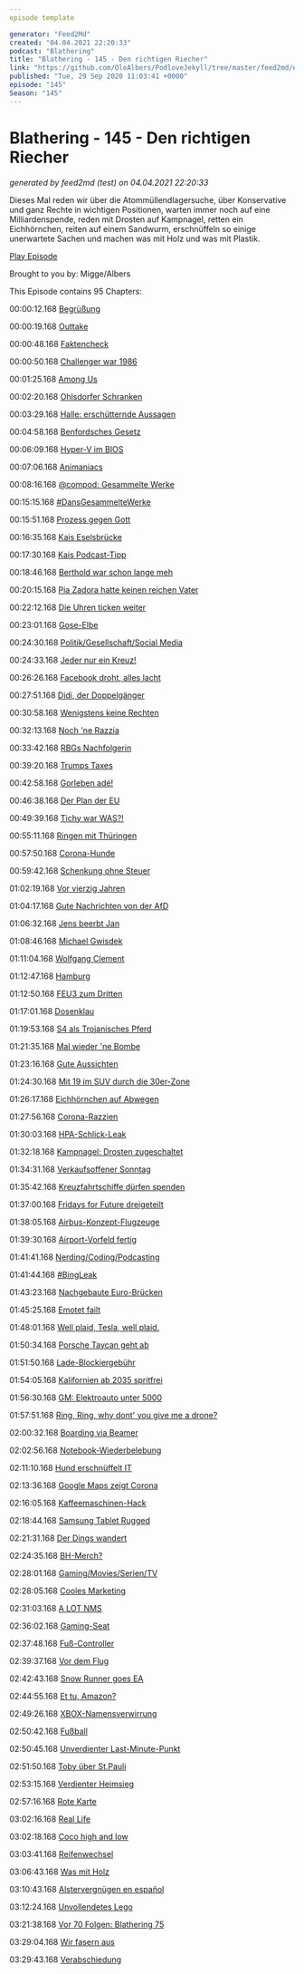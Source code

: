 ```yaml
---
episode template

generator: "Feed2Md"
created: "04.04.2021 22:20:33"
podcast: "Blathering"
title: "Blathering - 145 - Den richtigen Riecher"
link: "https://github.com/OleAlbers/PodloveJekyll/tree/master/feed2md/example/export/seasons/5/2020/9/Blathering___145___Den_richtigen_Riecher.md"
published: "Tue, 29 Sep 2020 11:03:41 +0000"
episode: "145"
Season: "145"
---
```


# Blathering - 145 - Den richtigen Riecher
_generated by feed2md (test) on 04.04.2021 22:20:33_

Dieses Mal reden wir über die Atommüllendlagersuche, über Konservative und ganz Rechte in wichtigen Positionen, warten immer noch auf eine Milliardenspende, reden mit Drosten auf Kampnagel, retten ein Eichhörnchen, reiten auf einem Sandwurm, erschnüffeln so einige unerwartete Sachen und machen was mit Holz und was mit Plastik.

[Play Episode](https://www.blathering.de/podlove/file/1346/s/feed/c/mp3/blathering_145.mp3)

Brought to you by: Migge/Albers

This Episode contains 95 Chapters:


00:00:12.168 [Begrüßung]()

00:00:19.168 [Outtake](https://twitter.com/blathering_pod/status/1308293455609643009)

00:00:48.168 [Faktencheck]()

00:00:50.168 [Challenger war 1986](https://de.wikipedia.org/wiki/STS-51-L)

00:01:25.168 [Among Us](https://www.golem.de/news/innersloth-among-us-wird-ausgebaut-und-teil-2-ist-abgesagt-2009-151087.html)

00:02:20.168 [Ohlsdorfer Schranken](https://twitter.com/stammtischphilo/status/1308832124972216321)

00:03:29.168 [Halle: erschütternde Aussagen](https://threadreaderapp.com/thread/1308674212744359937.html)

00:04:58.168 [Benfordsches Gesetz](https://de.wikipedia.org/wiki/Benfordsches_Gesetz)

00:06:09.168 [Hyper-V im BIOS](https://techcommunity.microsoft.com/t5/itops-talk-blog/step-by-step-enabling-hyper-v-for-use-on-windows-10/ba-p/267945)

00:07:06.168 [Animaniacs](https://de.wikipedia.org/wiki/Animaniacs)

00:08:16.168 [@compod: Gesammelte Werke](https://twitter.com/search?q=(from%3Acompod)%20(%40blathering_pod)%20until%3A2020-09-29%20since%3A2020-09-21&src=typed_query&f=live)

00:15:15.168 [#DansGesammelteWerke](https://twitter.com/search?q=(from%3Aevildanwallace)%20(%40blathering_pod)%20until%3A2020-09-29%20since%3A2020-09-21&src=typed_query&f=live)

00:15:51.168 [Prozess gegen Gott](https://bnn.de/nachrichten/politik/prozess-gegen-bundestags-hacker-beginnt-der-angriff-aus-dem-kinderzimmer-und-seine-folgen)

00:16:35.168 [Kais Eselsbrücke](https://pluspora.com/posts/438ec380ded9013861ab101b0e91c357#169038f0e1210138e855005056264835)

00:17:30.168 [Kais Podcast-Tipp](https://podcast.hpi.de/?name=2020-09-16_20hpi_folge_35_meinelbizer.mp3)

00:18:46.168 [Berthold war schon lange meh](https://twitter.com/marteimer/status/1309383011675394048)

00:20:15.168 [Pia Zadora hatte keinen reichen Vater](https://de.wikipedia.org/wiki/Pia_Zadora)

00:22:12.168 [Die Uhren ticken weiter](https://www.heise.de/news/US-Richter-stoppt-TikTok-Verbot-4913620.html)

00:23:01.168 [Gose-Elbe](https://de.wikipedia.org/wiki/Gose_Elbe)

00:24:30.168 [Politik/Gesellschaft/Social Media]()

00:24:33.168 [Jeder nur ein Kreuz!](https://www.tagesschau.de/inland/verdienstkreuz-drosten-101.html)

00:26:26.168 [Facebook droht, alles lacht](https://futurezone.at/netzpolitik/facebook-droht-mit-rueckzug-aus-europa/401039810)

00:27:51.168 [Didi, der Doppelgänger](https://twitter.com/tmigge/status/1308377417527037955)

00:30:58.168 [Wenigstens keine Rechten](https://www.spiegel.de/panorama/justiz/muenchen-grossangelegte-drogenrazzia-gegen-mehr-als-20-polizisten-a-30e1f772-e632-416d-97d9-8622ab1dcfc8)

00:32:13.168 [Noch 'ne Razzia](https://taz.de/Razzien-in-der-Fleischindustrie/!5711823/)

00:33:42.168 [RBGs Nachfolgerin](https://www.dailyposter.com/p/likely-trump-scotus-pick-worked-to)

00:39:20.168 [Trumps Taxes](https://taz.de/Steuerzahlungen-des-US-Praesidenten/!5716881/)

00:42:58.168 [Gorleben adé!](https://taz.de/Zwischenbericht-fuer-Atomendlager/!5716898/)

00:46:38.168 [Der Plan der EU](https://taz.de/Von-der-Leyen-legt-Migrationspakt-vor/!5711756/)

00:49:39.168 [Tichy war WAS?!](https://www.spiegel.de/wirtschaft/roland-tichy-gibt-leitung-der-ludwig-erhard-stiftung-auf-a-84ae58e4-3cc4-4e1f-911d-9bc4dfad2274)

00:55:11.168 [Ringen mit Thüringen](https://www.spiegel.de/politik/deutschland/afd-stadtratsvorsitzender-in-gera-und-keiner-will-s-gewesen-sein-a-126bb507-d6c4-4822-bab3-8ebc68d9941a)

00:57:50.168 [Corona-Hunde](https://www.n-tv.de/panorama/Corona-Hunde-sind-in-Helsinki-im-Einsatz-article22057281.html)

00:59:42.168 [Schenkung ohne Steuer](https://threadreaderapp.com/thread/1309534701946908674.html)

01:02:19.168 [Vor vierzig Jahren](https://www.deutschlandfunknova.de/beitrag/rechtsterrorismus-1980-anschlag-auf-das-muenchner-oktoberfest)

01:04:17.168 [Gute Nachrichten von der AfD](https://taz.de/Die-AfD-zerlegt-sich/!5714788/)

01:06:32.168 [Jens beerbt Jan](https://www.tagesschau.de/inland/jan-hofer-101.html)

01:08:46.168 [Michael Gwisdek](https://de.wikipedia.org/wiki/Michael_Gwisdek)

01:11:04.168 [Wolfgang Clement](https://de.wikipedia.org/wiki/Wolfgang_Clement)

01:12:47.168 [Hamburg]()

01:12:50.168 [FEU3 zum Dritten](https://www.ndr.de/nachrichten/hamburg/Mehrere-Bootshallen-brennen-in-Winterhude-nieder,feuer4900.html)

01:17:01.168 [Dosenklau](https://twitter.com/carobeese/status/1308163837502291969)

01:19:53.168 [S4 als Trojanisches Pferd](https://www.ndr.de/fernsehen/sendungen/hamburg_journal/Bahntrasse-Reaktionen-zur-drohenden-Enteignung,hamj100398.html)

01:21:35.168 [Mal wieder 'ne Bombe](https://www.ndr.de/nachrichten/hamburg/Blindgaenger-entschaerft-A7-wieder-freigegeben,blindgaenger350.html)

01:23:16.168 [Gute Aussichten](https://www.planetarium-hamburg.de/de/ueber-uns/planetarium-hamburg/aussichtsplattform)

01:24:30.168 [Mit 19 im SUV durch die 30er-Zone](https://www.ndr.de/nachrichten/hamburg/Altona-Frau-nach-Unfall-schwer-verletzt,unfall15116.html)

01:26:17.168 [Eichhörnchen auf Abwegen](https://www.ndr.de/nachrichten/hamburg/Feuerwehr-befreit-Eichhoernchen,hamj100486.html)

01:27:56.168 [Corona-Razzien](https://www.ndr.de/nachrichten/hamburg/coronavirus/Corona-Auflagen-Bars-muessen-nach-Razzia-schliessen,coronarazzia100.html)

01:30:03.168 [HPA-Schlick-Leak](https://www.ndr.de/fernsehen/sendungen/hamburg_journal/Elbvertiefung-Schlick-koennte-Fahrrinne-verflachen,hamj100454.html)

01:32:18.168 [Kampnagel: Drosten zugeschaltet](https://www.ndr.de/fernsehen/sendungen/hamburg_journal/Speed-Dating-mit-Christian-Drosten-auf-Kampnagel,hamj100568.html)

01:34:31.168 [Verkaufsoffener Sonntag](https://www.ndr.de/fernsehen/sendungen/hamburg_journal/Verkaufsoffener-Sonntag-im-Zeichen-des-Filmfests,hamj100582.html)

01:35:42.168 [Kreuzfahrtschiffe dürfen spenden](https://www.ndr.de/fernsehen/sendungen/hamburg_journal_1800/Lebensmittelspenden-von-Kreuzfahrtschiffen,hamj100546.html)

01:37:00.168 [Fridays for Future dreigeteilt](https://hamburg1.de/nachrichten/46324/Fridays_for_Future_Demo_nun_doch_groesser.html)

01:38:05.168 [Airbus-Konzept-Flugzeuge](https://hamburg1.de/nachrichten/46282/Mit_emissionsfreien_Jets_in_die_Zukunft.html)

01:39:30.168 [Airport-Vorfeld fertig](https://hamburg1.de/nachrichten/46331/Flughafen_Hauptvorfeld_fertig_saniert.html)

01:41:41.168 [Nerding/Coding/Podcasting]()

01:41:44.168 [#BingLeak](https://www.zdnet.de/88382854/microsoft-sichert-ungeschuetzten-backend-server-seiner-suchmaschine-bing/)

01:43:23.168 [Nachgebaute Euro-Brücken](https://twitter.com/page_eco/status/1309490061243604993)

01:45:25.168 [Emotet failt](https://www.heise.de/news/Aufgepasst-Emotet-versteckt-sich-nun-in-passwortgeschuetzten-Archiven-4909712.html)

01:48:01.168 [Well plaid, Tesla, well plaid.](https://www.engadget.com/plaid-model-s-ev-200-mph-225209440.html)

01:50:34.168 [Porsche Taycan geht ab](https://www.golem.de/news/elektroauto-beliebter-als-verbrenner-taycan-ist-porsches-meistverkauftes-auto-2009-151073.html)

01:51:50.168 [Lade-Blockiergebühr](https://www.golem.de/news/keine-parkflaeche-blockiergebuehr-an-oeffentlichen-ladesaeulen-von-enbw-2009-151075.html)

01:54:05.168 [Kalifornien ab 2035 spritfrei](https://www.golem.de/news/umweltschutz-verbrennerverbot-ab-2035-in-kalifornien-2009-151103.html)

01:56:30.168 [GM: Elektroauto unter 5000](https://www.golem.de/news/hongguang-mini-elektroauto-fuer-5-000-euro-verkauft-sich-extrem-gut-2009-151135.html)

01:57:51.168 [Ring, Ring, why dont' you give me a drone?](https://edition.cnn.com/videos/business/2020/09/25/amazon-ring-indoor-drone-always-home-cam-zw-orig.cnn-business)

02:00:32.168 [Boarding via Beamer](https://www.sixteen-nine.net/2020/09/16/brazil-airline-using-floor-projections-to-speed-up-safe-boarding-at-airports/)

02:02:56.168 [Notebook-Wiederbelebung](https://twitter.com/stammtischphilo/status/1309850956222341121)

02:11:10.168 [Hund erschnüffelt IT](https://www.zdnet.de/88382946/polizeihund-erschnueffelt-usb-sticks/)

02:13:36.168 [Google Maps zeigt Corona](https://www.golem.de/news/risikogebiete-google-maps-kriegt-corona-layer-2009-151077.html)

02:16:05.168 [Kaffeemaschinen-Hack](https://arstechnica.com/information-technology/2020/09/how-a-hacker-turned-a-250-coffee-maker-into-ransom-machine/)

02:18:44.168 [Samsung Tablet Rugged](https://www.golem.de/news/galaxy-tab-active-3-samsung-praesentiert-widerstandsfaehiges-tablet-fuer-477-euro-2009-151147.html)

02:21:31.168 [Der Dings wandert](https://medium.com/@Aus_der_UBahn/fernwanderungsausr%C3%BCstungsgefl%C3%BCster-b2347041699a)

02:24:35.168 [BH-Merch?](https://trusted.de/spreadshirt-alternativen)

02:28:01.168 [Gaming/Movies/Serien/TV]()

02:28:05.168 [Cooles Marketing](https://twitter.com/GoodMarketingHQ/status/1308398851192164354)

02:31:03.168 [A LOT NMS](https://www.nomanssky.com/origins-update/)

02:36:02.168 [Gaming-Seat](https://twitter.com/stammtischphilo/status/1309919836445773824)

02:37:48.168 [Fuß-Controller](https://twitter.com/stammtischphilo/status/1309035489849212930)

02:39:37.168 [Vor dem Flug](https://twitter.com/stammtischphilo/status/1308815150418481154)

02:42:43.168 [Snow Runner goes EA](https://twitter.com/stammtischphilo/status/1309798113650061312)

02:44:55.168 [Et tu, Amazon?](https://www.theverge.com/2020/9/24/21451371/amazon-luna-cloud-gaming-service-twitch-alexa-controller)

02:49:26.168 [XBOX-Namensverwirrung](https://www.golem.de/news/microsoft-kaeufer-bestellen-versehentlich-die-falsche-xbox-mit-x-2009-151049.html)

02:50:42.168 [Fußball]()

02:50:45.168 [Unverdienter Last-Minute-Punkt](https://www.fcstpauli.com/news/der-fc-st-pauli-mit-remis-zum-ligastart-beim-vfl-bochum-2021/)

02:51:50.168 [Toby über St.Pauli](http://einschlafen-podcast.de/podcast/ep-474-fc-st-pauli-kader-und-goethe/)

02:53:15.168 [Verdienter Heimsieg](https://www.fcstpauli.com/news/der-fc-st-pauli-gewinnt-sein-heimspiel-gegen-heidenheim-2021/)

02:57:16.168 [Rote Karte](http://www.fussball.de/spiel/condor-3-stapelfeld-1/-/mandant/03/spiel/02C2486PRC000000VS5489B3VVGC642J#!/)

03:02:16.168 [Real Life]()

03:02:18.168 [Coco high and low](https://twitter.com/tmigge/status/1309120608878419969)

03:03:41.168 [Reifenwechsel](https://twitter.com/tmigge/status/1309858483022565376)

03:06:43.168 [Was mit Holz](https://twitter.com/stammtischphilo/status/1310152715574677511)

03:10:43.168 [Alstervergnügen en español](https://www.heymann-buecher.de/shop/article/43764351/ole_albers_una_jarana_torpedeada.html)

03:12:24.168 [Unvollendetes Lego](https://twitter.com/tmigge/status/1310138758071750659)

03:21:38.168 [Vor 70 Folgen: Blathering 75](https://www.blathering.de/2019/04/blathering-075-a-notre-dame-to-kill-for/)

03:29:04.168 [Wir fasern aus]()

03:29:43.168 [Verabschiedung]()


